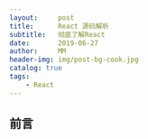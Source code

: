 ```yaml
---
layout:     post
title:      React 源码解析
subtitle:   彻底了解React
date:       2019-06-27
author:     MM
header-img: img/post-bg-cook.jpg
catalog: true
tags:
    - React
---
```


## 前言

 

